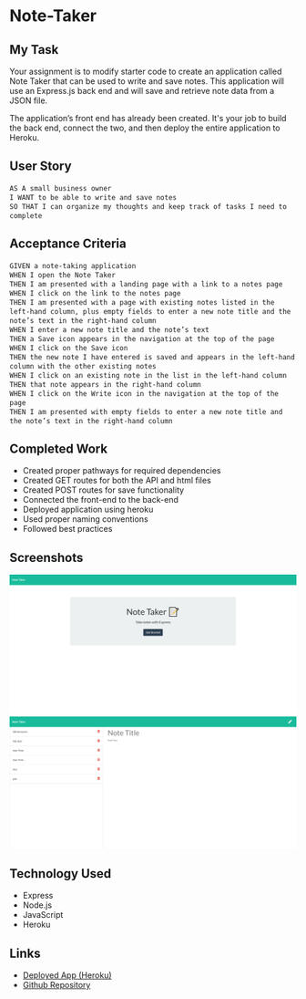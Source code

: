 # Note-Taker

## My Task

Your assignment is to modify starter code to create an application called Note Taker that can be used to write and save notes. This application will use an Express.js back end and will save and retrieve note data from a JSON file.

The application’s front end has already been created. It's your job to build the back end, connect the two, and then deploy the entire application to Heroku.


## User Story

```
AS A small business owner
I WANT to be able to write and save notes
SO THAT I can organize my thoughts and keep track of tasks I need to complete
```


## Acceptance Criteria

```
GIVEN a note-taking application
WHEN I open the Note Taker
THEN I am presented with a landing page with a link to a notes page
WHEN I click on the link to the notes page
THEN I am presented with a page with existing notes listed in the left-hand column, plus empty fields to enter a new note title and the note’s text in the right-hand column
WHEN I enter a new note title and the note’s text
THEN a Save icon appears in the navigation at the top of the page
WHEN I click on the Save icon
THEN the new note I have entered is saved and appears in the left-hand column with the other existing notes
WHEN I click on an existing note in the list in the left-hand column
THEN that note appears in the right-hand column
WHEN I click on the Write icon in the navigation at the top of the page
THEN I am presented with empty fields to enter a new note title and the note’s text in the right-hand column
```

## Completed Work
* Created proper pathways for required dependencies
* Created GET routes for both the API and html files
* Created POST routes for save functionality
* Connected the front-end to the back-end
* Deployed application using heroku
* Used proper naming conventions
* Followed best practices

## Screenshots
![screenshot](\assets\note_taker_index.png)
![screenshot](\assets\note_taker_notes.png)

## Technology Used
* Express
* Node.js
* JavaScript
* Heroku



## Links
- [Deployed App (Heroku)](https://shielded-lake-52020.herokuapp.com/notes)
- [Github Repository](https://github.com/mkotte/note-taker)


